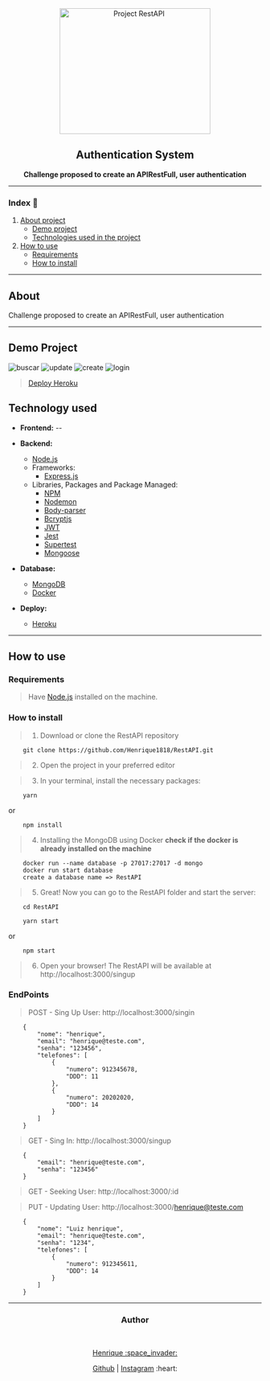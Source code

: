 <div align="center">
<img src="https://user-images.githubusercontent.com/56804642/97494386-ff804900-1944-11eb-83be-480431ca0037.png" alt="Project RestAPI" width="300" height="250">

<br />
<h2>Authentication System</h2>

<p><strong>Challenge proposed to create an APIRestFull, user authentication</strong></p>
</div>


---

### Index :bookmark_tabs:

1. [About project](#about)
    - [Demo project](#demo-project)
    - [Technologies used in the project](#technologies-used)
2. [How to use](#how-to-use)
    - [Requirements](#requirements)
    - [How to install](#how-to-install)

---

## About

Challenge proposed to create an APIRestFull, user authentication


---

## Demo Project

![buscar](https://user-images.githubusercontent.com/56804642/97611774-62311d80-19f5-11eb-96ef-e2eb0cd7166c.jpg)
![update](https://user-images.githubusercontent.com/56804642/97611783-63624a80-19f5-11eb-9953-bda266b1ee67.jpg)
![create](https://user-images.githubusercontent.com/56804642/97611785-63fae100-19f5-11eb-8c80-5996b4f21a21.jpg)
![login](https://user-images.githubusercontent.com/56804642/97611787-64937780-19f5-11eb-93c2-1ca943057367.jpg)


> [Deploy Heroku](https://authsystem-rest.herokuapp.com/singup)

## Technology used

- **Frontend:** --

- **Backend:**
    - [Node.js](https://nodejs.org/en/)
    - Frameworks:
        - [Express.js](https://expressjs.com/)
    - Libraries, Packages and Package Managed:
        - [NPM](https://www.npmjs.com/)
        - [Nodemon](https://nodemon.io/)
        - [Body-parser](https://www.npmjs.com/package/body-parser)
        - [Bcryptjs](https://www.npmjs.com/package/bcryptjs)
        - [JWT](https://jwt.io/)
        - [Jest](https://jestjs.io/)
        - [Supertest](https://www.npmjs.com/package/supertest)
        - [Mongoose](https://mongoosejs.com/)

- **Database:**
    - [MongoDB](https://www.mongodb.com/)
    - [Docker](https://www.docker.com/)

- **Deploy:**
    - [Heroku](https://www.heroku.com/)

---

## How to use

### Requirements

> Have [Node.js](https://nodejs.org/en/) installed on the machine.


### How to install

> 1. Download or clone the RestAPI repository

``` 
    git clone https://github.com/Henrique1818/RestAPI.git
```

> 2. Open the project in your preferred editor

> 3. In your terminal, install the necessary packages:

``` 
    yarn
```
or
``` 
    npm install
```

> 4. Installing the MongoDB using Docker
**check if the docker is already installed on the machine**

```
    docker run --name database -p 27017:27017 -d mongo
    docker run start database
    create a database name => RestAPI
```

> 5. Great! Now you can go to the RestAPI folder and start the server:
``` 
    cd RestAPI

    yarn start
```
or
``` 
    npm start
```

> 6. Open your browser! The RestAPI will be available at http://localhost:3000/singup

### EndPoints

> POST - Sing Up User: http://localhost:3000/singin

```
    {
        "nome": "henrique",
        "email": "henrique@teste.com",
        "senha": "123456",
        "telefones": [
            {
                "numero": 912345678,
                "DDD": 11
            },
            {
                "numero": 20202020,
                "DDD": 14
            }
        ]
    }
```

> GET - Sing In: http://localhost:3000/singup

```
    {
        "email": "henrique@teste.com",
        "senha": "123456"
    }
```

> GET - Seeking User: http://localhost:3000/:id


> PUT - Updating User: http://localhost:3000/henrique@teste.com

```
    {
        "nome": "Luiz henrique",
        "email": "henrique@teste.com",
        "senha": "1234",
        "telefones": [
            {
                "numero": 912345611,
                "DDD": 14
            }
        ]
    }

```

---


<div align="center">
<h3>Author</h3>

<br />
<p>
<a href="https://www.linkedin.com/in/luiz-henrique-23915916a/" target="_blank">Henrique :space_invader:</a>
</p>

<p align="center">
    <span>
        <a href="https://github.com/Henrique1818" target="_blank">Github</a>
    </span>
    |
    <span>
        <a href="https://www.instagram.com/henrique18_89/" target="_blank">Instagram</a>
    </span>
    :heart:
</p>
</div>
